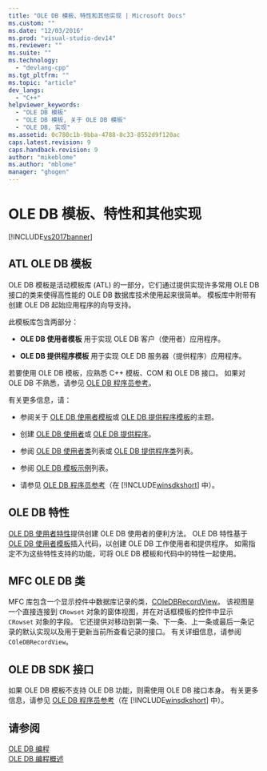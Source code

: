 ```yaml
---
title: "OLE DB 模板、特性和其他实现 | Microsoft Docs"
ms.custom: ""
ms.date: "12/03/2016"
ms.prod: "visual-studio-dev14"
ms.reviewer: ""
ms.suite: ""
ms.technology: 
  - "devlang-cpp"
ms.tgt_pltfrm: ""
ms.topic: "article"
dev_langs: 
  - "C++"
helpviewer_keywords: 
  - "OLE DB 模板"
  - "OLE DB 模板, 关于 OLE DB 模板"
  - "OLE DB, 实现"
ms.assetid: 0c780c1b-9bba-4788-8c33-8552d9f120ac
caps.latest.revision: 9
caps.handback.revision: 9
author: "mikeblome"
ms.author: "mblome"
manager: "ghogen"
---
```

# OLE DB 模板、特性和其他实现
[!INCLUDE[vs2017banner](../../assembler/inline/includes/vs2017banner.md)]

## ATL OLE DB 模板  
 OLE DB 模板是活动模板库 \(ATL\) 的一部分，它们通过提供实现许多常用 OLE DB 接口的类来使得高性能的 OLE DB 数据库技术使用起来很简单。  模板库中附带有创建 OLE DB 起始应用程序的向导支持。  
  
 此模板库包含两部分：  
  
-   **OLE DB 使用者模板** 用于实现 OLE DB 客户（使用者）应用程序。  
  
-   **OLE DB 提供程序模板** 用于实现 OLE DB 服务器（提供程序）应用程序。  
  
 若要使用 OLE DB 模板，应熟悉 C\+\+ 模板、COM 和 OLE DB 接口。  如果对 OLE DB 不熟悉，请参见 [OLE DB 程序员参考](https://msdn.microsoft.com/en-us/library/ms713643.aspx)。  
  
 有关更多信息，请：  
  
-   参阅关于 [OLE DB 使用者模板](../../data/oledb/ole-db-consumer-templates-cpp.md)或 [OLE DB 提供程序模板](../../data/oledb/ole-db-provider-templates-cpp.md)的主题。  
  
-   创建 [OLE DB 使用者](../../data/oledb/creating-an-ole-db-consumer.md)或 [OLE DB 提供程序](../../data/oledb/creating-an-ole-db-provider.md)。  
  
-   参阅 [OLE DB 使用者类](../../data/oledb/ole-db-consumer-templates-reference.md)列表或 [OLE DB 提供程序类](../../data/oledb/ole-db-provider-templates-reference.md)列表。  
  
-   参阅 [OLE DB 模板示例](http://msdn.microsoft.com/zh-cn/08958863-0b5f-41ad-ae99-fca7440c553c)列表。  
  
-   请参见 [OLE DB 程序员参考](https://msdn.microsoft.com/en-us/library/ms713643.aspx)（在 [!INCLUDE[winsdkshort](../../atl/reference/includes/winsdkshort_md.md)] 中）。  
  
## OLE DB 特性  
 [OLE DB 使用者特性](../../windows/ole-db-consumer-attributes.md)提供创建 OLE DB 使用者的便利方法。  OLE DB 特性基于 [OLE DB 使用者模板](../../data/oledb/ole-db-consumer-templates-reference.md)插入代码，以创建 OLE DB 工作使用者和提供程序。  如需指定不为这些特性支持的功能，可将 OLE DB 模板和代码中的特性一起使用。  
  
## MFC OLE DB 类  
 MFC 库包含一个显示控件中数据库记录的类，[COleDBRecordView](../../mfc/reference/coledbrecordview-class.md)。  该视图是一个直接连接到 `CRowset` 对象的窗体视图，并在对话框模板的控件中显示 `CRowset` 对象的字段。  它还提供对移动到第一条、下一条、上一条或最后一条记录的默认实现以及用于更新当前所查看记录的接口。  有关详细信息，请参阅`COleDBRecordView`。  
  
## OLE DB SDK 接口  
 如果 OLE DB 模板不支持 OLE DB 功能，则需使用 OLE DB 接口本身。  有关更多信息，请参见 [OLE DB 程序员参考](https://msdn.microsoft.com/en-us/library/ms713643.aspx)（在 [!INCLUDE[winsdkshort](../../atl/reference/includes/winsdkshort_md.md)] 中）。  
  
## 请参阅  
 [OLE DB 编程](../../data/oledb/ole-db-programming.md)   
 [OLE DB 编程概述](../../data/oledb/ole-db-programming-overview.md)